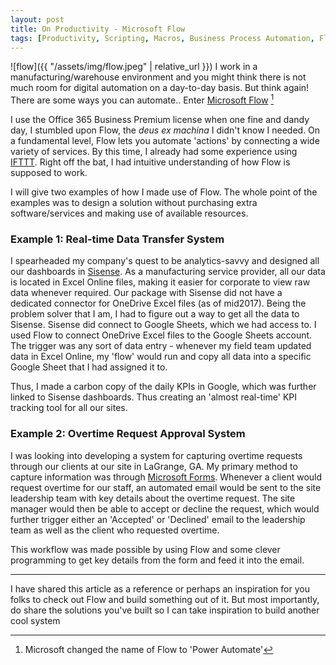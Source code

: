 ```yaml
---
layout: post
title: On Productivity - Microsoft Flow
tags: [Productivity, Scripting, Macros, Business Process Automation, Flow]
---
```

![flow]({{ "/assets/img/flow.jpeg" | relative_url }})
I work in a manufacturing/warehouse environment and you might think there is not much room for digital automation on a day-to-day basis. But think again! There are some ways you can automate..
Enter [Microsoft Flow](https://flow.microsoft.com/en-us/) [^1]

[^1]: Microsoft changed the name of Flow to 'Power Automate'

I use the Office 365 Business Premium license when one fine and dandy day, I stumbled upon Flow, the *deus ex machina* I didn't know I needed. On a fundamental level, Flow lets you automate 'actions' by connecting a wide variety of services. By this time, I already had some experience using [IFTTT](https://ifttt.com/). Right off the bat, I had intuitive understanding of how Flow is supposed to work.

I will give two examples of how I made use of Flow. The whole point of the examples was to design a solution without purchasing extra software/services and making use of available resources.

### Example 1: Real-time Data Transfer System
I spearheaded my company's quest to be analytics-savvy and designed all our dashboards in [Sisense](https://www.sisense.com/). As a manufacturing service provider, all our data is located in Excel Online files, making it easier for corporate to view raw data whenever required. Our package with Sisense did not have a dedicated connector for OneDrive Excel files (as of mid2017). Being the problem solver that I am, I had to figure out a way to get all the data to Sisense. Sisense did connect to Google Sheets, which we had access to. I used Flow to connect OneDrive Excel files to the Google Sheets account. The trigger was any sort of data entry - whenever my field team updated data in Excel Online, my 'flow' would run and copy all data into a specific Google Sheet that I had assigned it to.

Thus, I made a carbon copy of the daily KPIs in Google, which was further linked to Sisense dashboards. Thus creating an 'almost real-time' KPI tracking tool for all our sites.

### Example 2: Overtime Request Approval System

I was looking into developing a system for capturing overtime requests through our clients at our site in LaGrange, GA. My primary method to capture information was through [Microsoft Forms](https://forms.office.com/). Whenever a client would request overtime for our staff, an automated email would be sent to the site leadership team with key details about the overtime request. The site manager would then be able to accept or decline the request, which would further trigger either an 'Accepted' or 'Declined' email to the leadership team as well as the client who requested overtime.

This workflow was made possible by using Flow and some clever programming to get key details from the form and feed it into the email.

<hr>

I have shared this article as a reference or perhaps an inspiration for you folks to check out Flow and build something out of it. But most importantly, do share the solutions you've built so I can take inspiration to build another cool system
